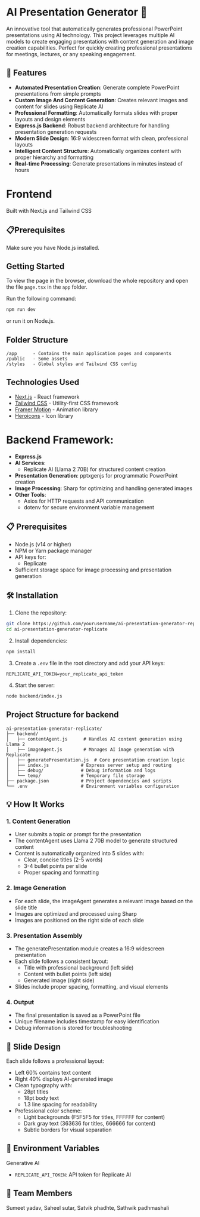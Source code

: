 # AI Presentation Generator 🎯

An innovative tool that automatically generates professional PowerPoint presentations using AI technology. This project leverages multiple AI models to create engaging presentations with content generation and image creation capabilities. Perfect for quickly creating professional presentations for meetings, lectures, or any speaking engagement.

## 🌟 Features

- **Automated Presentation Creation**: Generate complete PowerPoint presentations from simple prompts
- **Custom Image And Content Generation**: Creates relevant images and content for slides using Replicate AI
- **Professional Formatting**: Automatically formats slides with proper layouts and design elements
- **Express.js Backend**: Robust backend architecture for handling presentation generation requests
- **Modern Slide Design**: 16:9 widescreen format with clean, professional layouts
- **Intelligent Content Structure**: Automatically organizes content with proper hierarchy and formatting
- **Real-time Processing**: Generate presentations in minutes instead of hours


# Frontend

Built with Next.js and Tailwind CSS

## 📋Prerequisites

Make sure you have Node.js installed.

## Getting Started

To view the page in the browser, download the whole repository and open the file `page.tsx` in the `app` folder.

Run the following command:

```sh
npm run dev
```

or run it on Node.js.

## Folder Structure

```
/app      - Contains the main application pages and components
/public   - Some assets
/styles   - Global styles and Tailwind CSS config
```

## Technologies Used

- [Next.js](https://nextjs.org/) - React framework
- [Tailwind CSS](https://tailwindcss.com/) - Utility-first CSS framework
- [Framer Motion](https://www.framer.com/motion/) - Animation library
- [Heroicons](https://heroicons.com/) - Icon library



# Backend Framework: 
- **Express.js**
- **AI Services**:
  - Replicate AI (Llama 2 70B) for structured content creation
- **Presentation Generation**: pptxgenjs for programmatic PowerPoint creation
- **Image Processing**: Sharp for optimizing and handling generated images
- **Other Tools**:
  - Axios for HTTP requests and API communication
  - dotenv for secure environment variable management

## 📋 Prerequisites

- Node.js (v14 or higher)
- NPM or Yarn package manager
- API keys for:
  - Replicate
- Sufficient storage space for image processing and presentation generation

## 🛠️ Installation

1. Clone the repository:
```bash
git clone https://github.com/yourusername/ai-presentation-generator-replicate.git
cd ai-presentation-generator-replicate
```

2. Install dependencies:
```bash
npm install
```

3. Create a `.env` file in the root directory and add your API keys:
```env
REPLICATE_API_TOKEN=your_replicate_api_token
```

4. Start the server:
```bash
node backend/index.js
```

## Project Structure for backend

```
ai-presentation-generator-replicate/
├── backend/
│   ├── contentAgent.js      # Handles AI content generation using Llama 2
│   ├── imageAgent.js        # Manages AI image generation with Replicate
│   ├── generatePresentation.js  # Core presentation creation logic
│   ├── index.js            # Express server setup and routing
│   ├── debug/              # Debug information and logs
│   └── temp/               # Temporary file storage
├── package.json            # Project dependencies and scripts
└── .env                    # Environment variables configuration
```

## 💡 How It Works

### 1. Content Generation
- User submits a topic or prompt for the presentation
- The contentAgent uses Llama 2 70B model to generate structured content
- Content is automatically organized into 5 slides with:
  - Clear, concise titles (2-5 words)
  - 3-4 bullet points per slide
  - Proper spacing and formatting

### 2. Image Generation
- For each slide, the imageAgent generates a relevant image based on the slide title
- Images are optimized and processed using Sharp
- Images are positioned on the right side of each slide

### 3. Presentation Assembly
- The generatePresentation module creates a 16:9 widescreen presentation
- Each slide follows a consistent layout:
  - Title with professional background (left side)
  - Content with bullet points (left side)
  - Generated image (right side)
- Slides include proper spacing, formatting, and visual elements

### 4. Output
- The final presentation is saved as a PowerPoint file
- Unique filename includes timestamp for easy identification
- Debug information is stored for troubleshooting

## 🎨 Slide Design

Each slide follows a professional layout:
- Left 60% contains text content
- Right 40% displays AI-generated image
- Clean typography with:
  - 28pt titles
  - 18pt body text
  - 1.3 line spacing for readability
- Professional color scheme:
  - Light backgrounds (F5F5F5 for titles, FFFFFF for content)
  - Dark gray text (363636 for titles, 666666 for content)
  - Subtle borders for visual separation

## 🔑 Environment Variables
Generative AI
- `REPLICATE_API_TOKEN`: API token for Replicate AI


## 👥 Team Members
Sumeet yadav,
Saheel sutar,
Satvik phadhte,
Sathwik padhmashali 